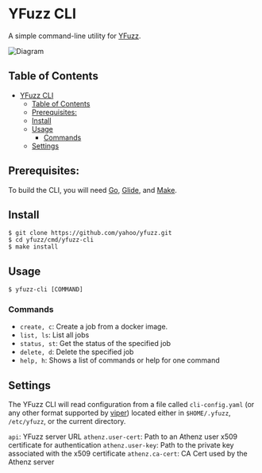 # YFuzz CLI

A simple command-line utility for [YFuzz](https://github.com/yahoo/yfuzz).

![Diagram](/yfuzz.png)

## Table of Contents
- [YFuzz CLI](#yfuzz-cli)
  - [Table of Contents](#table-of-contents)
  - [Prerequisites:](#prerequisites)
  - [Install](#install)
  - [Usage](#usage)
    - [Commands](#commands)
  - [Settings](#settings)

## Prerequisites: 
To build the CLI, you will need [Go](https://golang.org/), [Glide](https://glide.sh/), and [Make](https://www.gnu.org/software/make/).

## Install

```
$ git clone https://github.com/yahoo/yfuzz.git
$ cd yfuzz/cmd/yfuzz-cli
$ make install
```

## Usage

```
$ yfuzz-cli [COMMAND]
```

### Commands
* `create, c`: Create a job from a docker image.
* `list, ls`: List all jobs
* `status, st`: Get the status of the specified job
* `delete, d`: Delete the specified job
* `help, h`: Shows a list of commands or help for one command

## Settings
The YFuzz CLI will read configuration from a file called `cli-config.yaml` (or any other format supported by [viper](https://github.com/spf13/viper)) located either in `$HOME/.yfuzz`, `/etc/yfuzz`, or the current directory.

`api`: YFuzz server URL
`athenz.user-cert`: Path to an Athenz user x509 certificate for authentication
`athenz.user-key`: Path to the private key associated with the x509 certificate
`athenz.ca-cert`: CA Cert used by the Athenz server
